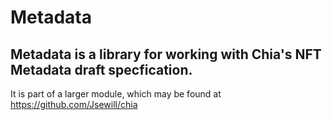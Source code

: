# Metadata

## Metadata is a library for working with Chia's NFT Metadata draft specfication.

It is part of a larger module, which may be found at https://github.com/Jsewill/chia
